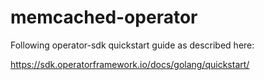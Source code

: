 # memcached-operator
Following operator-sdk quickstart guide as described here:

https://sdk.operatorframework.io/docs/golang/quickstart/
